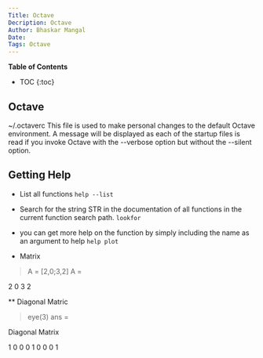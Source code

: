```yaml
---
Title: Octave
Decription: Octave
Author: Bhaskar Mangal
Date: 
Tags: Octave
---
```


**Table of Contents**
* TOC
{:toc}


## Octave

~/.octaverc
This file is used to make personal changes to the default Octave environment.
A message will be displayed as each of the startup files is read if you invoke Octave with the --verbose option but without the --silent option.

## Getting Help

* List all functions
```help --list```


* Search for the string STR in the documentation of all functions in the current function search path.
```lookfor```

* you can get more help on the function by simply including the name as an argument to help
```help plot```


* Matrix
> A = [2,0;3,2]
A =

   2   0
   3   2

** Diagonal Matric
> eye(3)
ans =

Diagonal Matrix

   1   0   0
   0   1   0
   0   0   1
